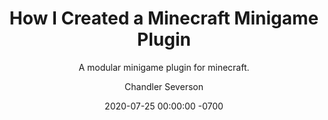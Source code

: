 ---
layout: post
title:  "How I Created a Minecraft Minigame Plugin"
date:   2020-07-25 00:00:00 -0700
categories: projects
author: Chandler Severson

type: Application Development
name: Creating a Minecraft Minigame Plugin
subtitle: A modular minigame plugin for minecraft.
image: "https://via.placeholder.com/350x350"
description: "Creating a modular minigame plugin for Minecraft."
---